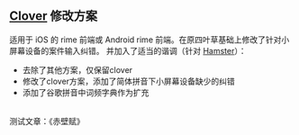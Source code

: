 ## [Clover](https://github.com/fkxxyz/rime-cloverpinyin) 修改方案

适用于 iOS 的 rime 前端或 Android rime 前端。在原四叶草基础上修改了针对小屏幕设备的案件输入纠错。
并加入了适当的谐调（针对 [Hamster](https://github.com/imfuxiao/Hamster)）：
- 去除了其他方案，仅保留clover
- 修改了clover方案，添加了简体拼音下小屏幕设备缺少的纠错
- 添加了谷歌拼音中词频字典作为扩充

</br>
测试文章：《赤壁赋》



